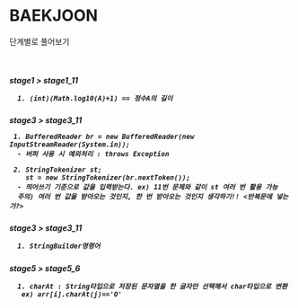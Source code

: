 # BAEKJOON
<p>
  단계별로 풀어보기
</p>

<br>


  <h5> stage1 > stage1_11 
  
  
  ```
    1. (int)(Math.log10(A)+1) == 정수A의 길이
  ```

    

  <h5> stage3 > stage3_11
    
  ```
   1. BufferedReader br = new BufferedReader(new InputStreamReader(System.in));
    - 버퍼 사용 시 예외처리 : throws Exception
    
   2. StringTokenizer st; 
      st = new StringTokenizer(br.nextToken()); 
    - 띄어쓰기 기준으로 값을 입력받는다. ex) 11번 문제와 같이 st 여러 번 활용 가능
    주의) 여러 번 값을 받아오는 것인지, 한 번 받아오는 것인지 생각하기!! <반복문에 넣는가?> 
  ```

   <h5> stage3 > stage3_11
       
  ```
    1. StringBuilder명령어
  ```
    

   <h5> stage5 > stage5_6
     
  ```
    1. charAt : String타입으로 저장된 문자열을 한 글자만 선택해서 char타입으로 변환
     ex) arr[i].charAt(j)=='O'
  ```
    
